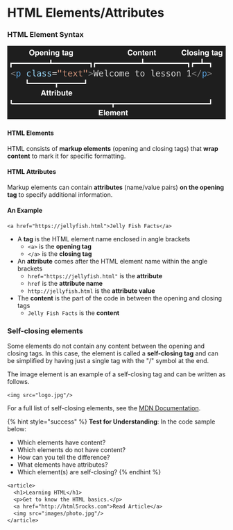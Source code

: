 # HTML Elements/Attributes

### HTML Element Syntax

![](../../.gitbook/assets/image%20%283%29.png)

#### HTML Elements

HTML consists of **markup elements** \(opening and closing tags\) that **wrap content** to mark it for specific formatting.

#### HTML Attributes

Markup elements can contain **attributes** \(name/value pairs\) **on the opening tag** to specify additional information.

#### An Example

```markup
<a href="https://jellyfish.html">Jelly Fish Facts</a>
```

* A **tag** is the HTML element name enclosed in angle brackets
  * `<a>` is the **opening tag**
  * `</a>` is the **closing tag**
* An **attribute** comes after the HTML element name within the angle brackets
  * `href="https://jellyfish.html"` is the **attribute**
  * `href` is the **attribute name**
  * `http://jellyfish.html` is the **attribute value**
* The **content** is the part of the code in between the opening and closing tags
  * `Jelly Fish Facts` is the **content**

### 

### Self-closing elements

Some elements do not contain any content between the opening and closing tags. In this case, the element is called a **self-closing tag** and can be simplified by having just a single tag with the "/" symbol at the end.

The image element is an example of a self-closing tag and can be written as follows.

```markup
<img src="logo.jpg"/>
```

For a full list of self-closing elements, see the [MDN Documentation](https://developer.mozilla.org/en-US/docs/Glossary/Empty_element).



{% hint style="success" %}
**Test for Understanding**: In the code sample below:

* Which elements have content?
* Which elements do not have content?
* How can you tell the difference?
* What elements have attributes?
* Which element\(s\) are self-closing?
{% endhint %}

```markup
<article>
  <h1>Learning HTML</h1>
  <p>Get to know the HTML basics.</p>
  <a href="http://html5rocks.com">Read Article</a>
  <img src="images/photo.jpg"/>
</article>
```

#### 

#### 

### 

### 

### 

